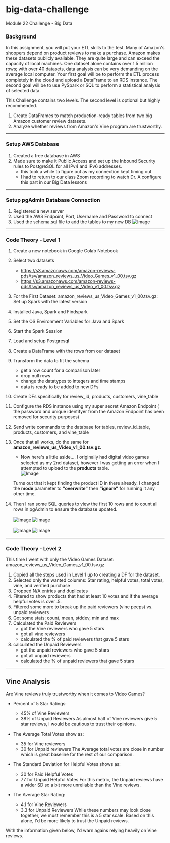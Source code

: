 # big-data-challenge
Module 22 Challenge - Big Data

### Background
In this assignment, you will put your ETL skills to the test. Many of Amazon's shoppers depend on product reviews to make a purchase. Amazon makes these datasets publicly available. They are quite large and can exceed the capacity of local machines. One dataset alone contains over 1.5 million rows; with over 40 datasets, data analysis can be very demanding on the average local computer. Your first goal will be to perform the ETL process completely in the cloud and upload a DataFrame to an RDS instance. The second goal will be to use PySpark or SQL to perform a statistical analysis of selected data.

This Challenge contains two levels. The second level is optional but highly recommended.
1. Create DataFrames to match production-ready tables from two big Amazon customer review datasets.
2. Analyze whether reviews from Amazon's Vine program are trustworthy.
<hr>

### Setup AWS Database
1. Created a free database in AWS
2. Made sure to make it Public Access and set up the Inbound Security rules to PostgreSQL for all IPv4 and IPv6 addresses. 
    * this took a while to figure out as my connection kept timing out
    * I had to return to our class Zoom recording to watch Dr. A configure this part in our Big Data lessons
<hr>    

### Setup pgAdmin Database Connection
1. Registered a new server
2. Used the AWS Endpoint, Port, Username and Password to connect
3. Used the schema.sql file to add the tables to my new DB
![Image](../big-data-challenge/Images/postgresql%20DB%20schema%20for%20tables1.jpg)
<hr>

### Code Theory - Level 1
1. Create a new notebook in Google Colab Notebook
2. Select two datasets
    * https://s3.amazonaws.com/amazon-reviews-pds/tsv/amazon_reviews_us_Video_Games_v1_00.tsv.gz
    * https://s3.amazonaws.com/amazon-reviews-pds/tsv/amazon_reviews_us_Video_v1_00.tsv.gz
3. For the First Dataset: amazon_reviews_us_Video_Games_v1_00.tsv.gz: Set up Spark with the latest version
4. Installed Java, Spark and Findspark
5. Set the OS Environment Variables for Java and Spark
6. Start the Spark Session
7. Load and setup Postgresql
8. Create a DataFrame with the rows from our dataset
9. Transform the data to fit the schema
    * get a row count for a comparison later
    * drop null rows
    * change the datatypes to integers and time stamps
    * data is ready to be added to new DFs 
10. Create DFs specifically for review_id, products, customers, vine_table
11. Configure the RDS instance using my super secret Amazon Endpoint ( the password and unique identifyer from the Amazon Endpoint has been removed for security purposes)
12. Send write commands to the database for tables, review_id_table, products, customers, and vine_table
13. Once that all works, do the same for **amazon_reviews_us_Video_v1_00.tsv.gz.**
    * Now here's a little aside.... I originally had digital video games selected as my 2nd dataset, however I was getting an error when I attempted to upload to the **products** table. <br/>
    ![Image](../big-data-challenge/Images/RDS%20write%20duplicate%20error%20with%20red%20box.jpg)<br/>

    Turns out that it kept finding the product ID in there already.  I changed the **mode** parameter to **"overwrite"** then **"ignore"** for running it any other time.
14. Then I ran some SQL queries to view the first 10 rows and to count all rows in pgAdmin to ensure the database updated.<br/><br/>
![Image](../big-data-challenge/Images/first%20pass%20-%20sql%20query%20for%20customers%20table.jpg) 
![Image](../big-data-challenge/Images/first%20pass%20-%20sql%20query%20for%20products%20table.jpg)<br/><br/>
![Image](../big-data-challenge/Images/first%20pass%20-%20sql%20query%20for%20review_id_table%20table.jpg) 
![Image](../big-data-challenge/Images/first%20pass%20-%20sql%20query%20for%20vine_table%20table.jpg)

<hr>

### Code Theory - Level 2

This time I went with only the Video Games Dataset: amazon_reviews_us_Video_Games_v1_00.tsv.gz
1. Copied all the steps used in Level 1 up to creating a DF for the dataset.
2. Selected only the wanted columns: Star rating, helpful votes, total votes, vine, and verified purchase
3. Dropped N/A entries and duplicates
4. Filtered to show products that had at least 10 votes and if the average helpful votes is over .5.
5. Filtered some more to break up the paid reviewers (vine peeps) vs. unpaid reviewers
6. Got some stats: count, mean, stddev, min and max
7. Calculated the Paid Reviewers
    * got the Vine reviewers who gave 5 stars
    * got all vine reviewers
    * calculated the % of paid reviewers that gave 5 stars
8. calculated the Unpaid Reviewers
    * got the unpaid reviewers who gave 5 stars
    * got all unpaid reviewers
    * calculated the % of unpaid reviewers that gave 5 stars

<hr>

## Vine Analysis

Are Vine reviews truly trustworthy when it comes to Video Games?

* Percent of 5 Star Ratings:
  * 45% of Vine Reviewers
  * 38% of Unpaid Reviewers
As almost half of Vine reviewers give 5 star reviews, I would be cautious to trust their opinions.

* The Average Total Votes show as:
  * 35 for Vine reviewers
  * 30 for Unpaid reviewers
The Average total votes are close in number which is great baseline for the rest of our comparison.

* The Standard Deviation for Helpful Votes shows as:
  *  30 for Paid Helpful Votes 
  *  77 for Unpaid Helpful Votes
For this metric, the Unpaid reviews have a wider SD so a bit more unreliable than the Vine reviews.
  
* The Average Star Rating:
  * 4.1 for Vine Reviewers
  * 3.3 for Unpaid Reviewers
While these numbers may look close together, we must remember this is a 5 star scale. Based on this alone, I'd be more likely to trust the Unpaid reviews.
  
With the information given below, I'd warn agains relying heavily on Vine reviews. 
